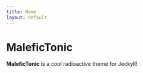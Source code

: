 ```yaml
---
title: Home
layout: default
---
```


# MaleficTonic

**MaleficTonic** is a cool radioactive theme for Jeckyll!